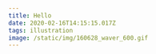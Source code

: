 ```yaml
---
title: Hello
date: 2020-02-16T14:15:15.017Z
tags: illustration
image: /static/img/160628_waver_600.gif
---
```


